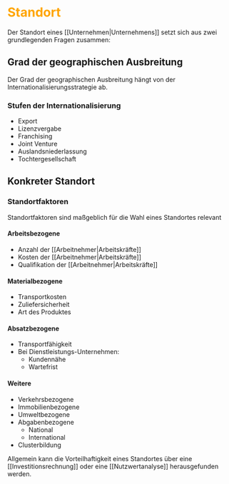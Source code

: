 # <font color = "orange">Standort</font>
Der Standort eines [[Unternehmen|Unternehmens]] setzt sich aus zwei grundlegenden Fragen zusammen:

## Grad der geographischen Ausbreitung
Der Grad der geographischen Ausbreitung hängt von der Internationalisierungsstrategie ab. 
### Stufen der Internationalisierung
- Export
- Lizenzvergabe
- Franchising
- Joint Venture
- Auslandsniederlassung
- Tochtergesellschaft

## Konkreter Standort
### Standortfaktoren
Standortfaktoren sind maßgeblich für die Wahl eines Standortes relevant
#### Arbeitsbezogene
- Anzahl der [[Arbeitnehmer|Arbeitskräfte]]
- Kosten der [[Arbeitnehmer|Arbeitskräfte]]
- Qualifikation der [[Arbeitnehmer|Arbeitskräfte]]
#### Materialbezogene
- Transportkosten
- Zuliefersicherheit
- Art des Produktes
#### Absatzbezogene
- Transportfähigkeit
- Bei Dienstleistungs-Unternehmen:
	- Kundennähe
	- Wartefrist
#### Weitere
- Verkehrsbezogene
- Immobilienbezogene
- Umweltbezogene
- Abgabenbezogene
	- National
	- International
- Clusterbildung

Allgemein kann die Vorteilhaftigkeit eines Standortes über eine [[Investitionsrechnung]] oder eine [[Nutzwertanalyse]] herausgefunden werden.
